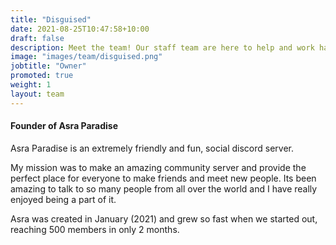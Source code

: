 ```yaml
---
title: "Disguised"
date: 2021-08-25T10:47:58+10:00
draft: false
description: Meet the team! Our staff team are here to help and work hard to make sure your experience in Asra is as amazing as possible.
image: "images/team/disguised.png"
jobtitle: "Owner"
promoted: true
weight: 1
layout: team
---
```


#### Founder of Asra Paradise

Asra Paradise is an extremely friendly and fun, social discord server.

My mission was to make an amazing community server and provide the perfect place for everyone to make friends and meet new people.
Its been amazing to talk to so many people from all over the world and I have really enjoyed being a part of it.

Asra was created in January (2021) and grew so fast when we started out, reaching 500 members in only 2 months.